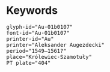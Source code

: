 # Keywords
<pre>
glyph-id="Au-01b0107"
font-id="Au-01b0107"
printer-id="Au"
printer="Aleksander Augezdecki"
period="1549–1561?"
place="Królewiec-Szamotuły"
PT plate="404"
</pre>
